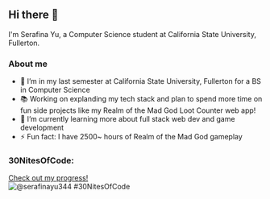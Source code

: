 ## Hi there 👋
I'm Serafina Yu, a Computer Science student at California State University, Fullerton.
<!--
**serafinayu/serafinayu** is a ✨ _special_ ✨ repository because its `README.md` (this file) appears on your GitHub profile.

Here are some ideas to get you started:

- 🔭 I’m currently working on ...
- 🌱 I’m currently learning ...
- 👯 I’m looking to collaborate on ...
- 🤔 I’m looking for help with ...
- 💬 Ask me about ...
- 📫 How to reach me: ...
- 😄 Pronouns: ...
- ⚡ Fun fact: ...

-->
### About me
- 🔭 I’m in my last semester at California State University, Fullerton for a BS in Computer Science
- 📚 Working on explanding my tech stack and plan to spend more time on fun side projects like my Realm of the Mad God Loot Counter web app!
- 🌱 I’m currently learning more about full stack web dev and game development
- ⚡ Fun fact: I have 2500~ hours of Realm of the Mad God gameplay
  
### 30NitesOfCode:
  [Check out my progress!](https://www.codedex.io/@serafinayu344/30-nites-of-code)  
  ![@serafinayu344 #30NitesOfCode](https://www.codedex.io/api/petStatus?user=serafinayu344)
